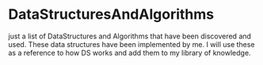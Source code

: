 # DataStructuresAndAlgorithms
just a list of DataStructures and Algorithms that have been discovered and used. These data structures have been implemented by me.  I will use these as a reference to how DS works and add them to my library of knowledge.
